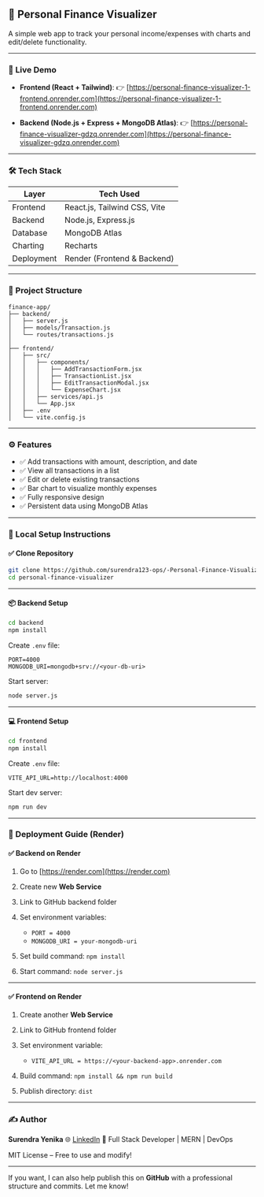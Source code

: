 


## 📘 Personal Finance Visualizer

A simple web app to track your personal income/expenses with charts and edit/delete functionality.

---

### 🚀 Live Demo

* **Frontend (React + Tailwind)**:
  👉 [https://personal-finance-visualizer-1-frontend.onrender.com](https://personal-finance-visualizer-1-frontend.onrender.com)

* **Backend (Node.js + Express + MongoDB Atlas)**:
  👉 [https://personal-finance-visualizer-gdzq.onrender.com](https://personal-finance-visualizer-gdzq.onrender.com)

---

### 🛠 Tech Stack

| Layer      | Tech Used                    |
| ---------- | ---------------------------- |
| Frontend   | React.js, Tailwind CSS, Vite |
| Backend    | Node.js, Express.js          |
| Database   | MongoDB Atlas                |
| Charting   | Recharts                     |
| Deployment | Render (Frontend & Backend)  |

---

### 📂 Project Structure

```
finance-app/
├── backend/
│   ├── server.js
│   ├── models/Transaction.js
│   └── routes/transactions.js
│
├── frontend/
│   ├── src/
│   │   ├── components/
│   │   │   ├── AddTransactionForm.jsx
│   │   │   ├── TransactionList.jsx
│   │   │   ├── EditTransactionModal.jsx
│   │   │   └── ExpenseChart.jsx
│   │   ├── services/api.js
│   │   └── App.jsx
│   ├── .env
│   └── vite.config.js
```

---

### ⚙️ Features

* ✅ Add transactions with amount, description, and date
* ✅ View all transactions in a list
* ✅ Edit or delete existing transactions
* ✅ Bar chart to visualize monthly expenses
* ✅ Fully responsive design
* ✅ Persistent data using MongoDB Atlas

---

### 🧪 Local Setup Instructions

#### ✅ Clone Repository

```bash
git clone https://github.com/surendra123-ops/-Personal-Finance-Visualizer-.git
cd personal-finance-visualizer
```

---

#### 📦 Backend Setup

```bash
cd backend
npm install
```

Create `.env` file:

```env
PORT=4000
MONGODB_URI=mongodb+srv://<your-db-uri>
```

Start server:

```bash
node server.js
```

---

#### 💻 Frontend Setup

```bash
cd frontend
npm install
```

Create `.env` file:

```env
VITE_API_URL=http://localhost:4000
```

Start dev server:

```bash
npm run dev
```

---

### 🚀 Deployment Guide (Render)

#### ✅ Backend on Render

1. Go to [https://render.com](https://render.com)
2. Create new **Web Service**
3. Link to GitHub backend folder
4. Set environment variables:

   * `PORT = 4000`
   * `MONGODB_URI = your-mongodb-uri`
5. Set build command: `npm install`
6. Start command: `node server.js`

---

#### ✅ Frontend on Render

1. Create another **Web Service**
2. Link to GitHub frontend folder
3. Set environment variable:

   * `VITE_API_URL = https://<your-backend-app>.onrender.com`
4. Build command: `npm install && npm run build`
5. Publish directory: `dist`

---



### ✍️ Author

**Surendra Yenika**
🌐 [LinkedIn](https://www.linkedin.com/in/surendra-yenika/)
💼 Full Stack Developer | MERN | DevOps



MIT License – Free to use and modify!

---

If you want, I can also help publish this on **GitHub** with a professional structure and commits. Let me know!
